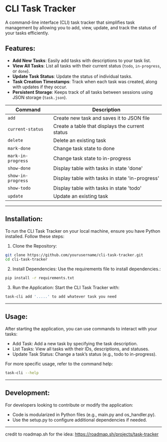 # CLI Task Tracker
A command-line interface (CLI) task tracker that simplifies task management by allowing you to add, view, update, and track the status of your tasks efficiently.


## Features:
- **Add New Tasks**: Easily add tasks with descriptions to your task list.
- **View All Tasks**: List all tasks with their current status (`todo`, `in-progress`, or `done`).
- **Update Task Status**: Update the status of individual tasks.
- **Task Creation Timestamps**: Track when each task was created, along with updates if they occur.
- **Persistent Storage**: Keeps track of all tasks between sessions using JSON storage (`task.json`).

| Command             | Description                                           |
|---------------------|-------------------------------------------------------|
| `add`              | Create new task and saves it to JSON file              |
| `current-status`   | Create a table that displays the current status        |
| `delete`           | Delete an existing task                                |
| `mark-done`        | Change task state to done                              |
| `mark-in-progress` | Change task state to in-progress                       |
| `show-done`        | Display table with tasks in state 'done'               |
| `show-in-progress` | Display table with tasks in state 'in-progress'        |
| `show-todo`        | Display table with tasks in state 'todo'               |
| `update`           | Update an existing task                                |

---
## Installation:

To run the CLI Task Tracker on your local machine, ensure you have Python installed. Follow these steps:

1. Clone the Repository:
```bash
git clone https://github.com/yourusername/cli-task-tracker.git
cd cli-task-tracker
```
2. Install Dependencies: Use the requirements file to install dependencies.:
```bash
pip install -r requirements.txt
```
3. Run the Application: Start the CLI Task Tracker with:
```bash
task-cli add '.....' to add whatever task you need
```

---

## Usage:
After starting the application, you can use commands to interact with your tasks:

- Add Task: Add a new task by specifying the task description.
- List Tasks: View all tasks with their IDs, descriptions, and statuses.
- Update Task Status: Change a task’s status (e.g., todo to in-progress).

For more specific usage, refer to the command help:
```bash
task-cli --help
```

---
## Development:
For developers looking to contribute or modify the application:

- Code is modularized in Python files (e.g., main.py and os_handler.py).
- Use the setup.py to configure additional dependencies if needed.

---
credit to roadmap.sh for the idea: https://roadmap.sh/projects/task-tracker
